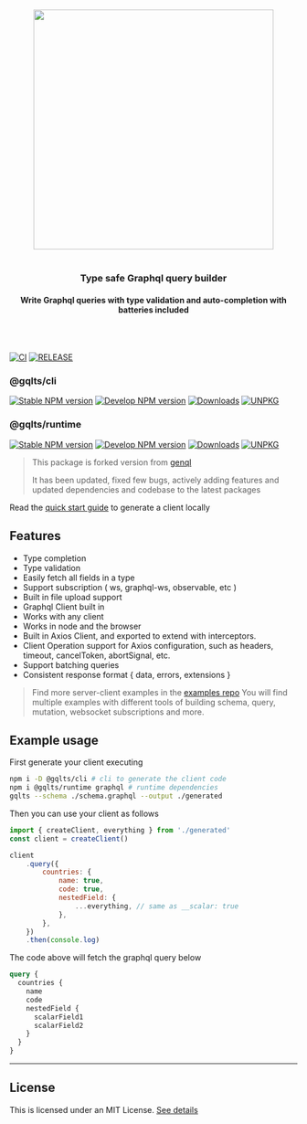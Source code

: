 <div align='center'>
    <br/>
    <br/>
    <img src='https://gqlts.vercel.app/banner.jpg' width='420px'>
    <br/>
    <br/>
    <h3>Type safe Graphql query builder</h3>
    <h4>Write Graphql queries with type validation and auto-completion with batteries included</h4>
    <br/>
    <br/>
</div>

[![CI](https://github.com/meabed/gqlts/actions/workflows/ci.yml/badge.svg)](https://github.com/meabed/gqlts/actions/workflows/ci.yml)
[![RELEASE](https://github.com/meabed/gqlts/actions/workflows/release.yml/badge.svg)](https://github.com/meabed/gqlts/actions/workflows/release.yml)
### @gqlts/cli
[![Stable NPM version](https://img.shields.io/badge/NPM-v3.2.16-179BD7.svg)](https://www.npmjs.com/package/@gqlts/cli/v/3.2.16)
[![Develop NPM version](https://img.shields.io/npm/v/@gqlts/cli.svg)](https://www.npmjs.com/package/@gqlts/cli)
[![Downloads](https://img.shields.io/npm/dm/@gqlts/cli.svg)](https://www.npmjs.com/package/@gqlts/cli)
[![UNPKG](https://img.shields.io/badge/UNPKG-CLI%20Files-179BD7.svg)](https://unpkg.com/browse/@gqlts/cli@latest/)
### @gqlts/runtime
[![Stable NPM version](https://img.shields.io/badge/NPM-v3.2.16-179BD7.svg)](https://www.npmjs.com/package/@gqlts/runtime/v/3.2.16)
[![Develop NPM version](https://img.shields.io/npm/v/@gqlts/runtime.svg)](https://www.npmjs.com/package/@gqlts/runtime)
[![Downloads](https://img.shields.io/npm/dm/@gqlts/runtime.svg)](https://www.npmjs.com/package/@gqlts/runtime)
[![UNPKG](https://img.shields.io/badge/UNPKG-RUNTIME%20Files-179BD7.svg)](https://unpkg.com/browse/@gqlts/runtime@latest/)

> This package is forked version from [genql](https://github.com/remorses/genql/)
>
> It has been updated, fixed few bugs, actively adding features and updated dependencies and codebase to the latest packages

Read the [quick start guide](https://gqlts.vercel.app/docs) to generate a client locally

## **Features**

- Type completion
- Type validation
- Easily fetch all fields in a type
- Support subscription ( ws, graphql-ws, observable, etc )
- Built in file upload support
- Graphql Client built in
- Works with any client
- Works in node and the browser
- Built in Axios Client, and exported to extend with interceptors.
- Client Operation support for Axios configuration, such as headers, timeout, cancelToken, abortSignal, etc.
- Support batching queries
- Consistent response format { data, errors, extensions }

> Find more server-client examples in the [examples repo](https://github.com/meabed/graphql-examples)
> You will find multiple examples with different tools of building schema, query, mutation, websocket subscriptions and more.

## Example usage

First generate your client executing

```sh
npm i -D @gqlts/cli # cli to generate the client code
npm i @gqlts/runtime graphql # runtime dependencies
gqlts --schema ./schema.graphql --output ./generated
```

Then you can use your client as follows

```js
import { createClient, everything } from './generated'
const client = createClient()

client
    .query({
        countries: {
            name: true,
            code: true,
            nestedField: {
                ...everything, // same as __scalar: true
            },
        },
    })
    .then(console.log)
```

The code above will fetch the graphql query below

```graphql
query {
  countries {
    name
    code
    nestedField {
      scalarField1
      scalarField2
    }
  }
}
```

---

## License

This is licensed under an MIT License. [See details](LICENSE)
